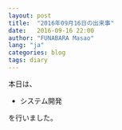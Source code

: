 ```yaml
---
layout: post
title:  "2016年09月16日の出来事"
date:   2016-09-16 22:00
author: "FUNABARA Masao"
lang: "ja"
categories: blog
tags: diary
---
```


本日は、

* システム開発

を行いました。
